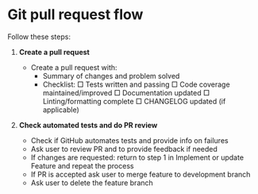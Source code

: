 # Git pull request flow

Follow these steps:

1. **Create a pull request**
   - Create a pull request with:
     * Summary of changes and problem solved
     * Checklist:
       □ Tests written and passing
       □ Code coverage maintained/improved
       □ Documentation updated
       □ Linting/formatting complete
       □ CHANGELOG updated (if applicable)

2. **Check automated tests and do PR review**
   - Check if GitHub automates tests and provide info on failures
   - Ask user to review PR and to provide feedback if needed
   - If changes are requested: return to step 1 in Implement or update Feature and repeat the process
   - If PR is accepted ask user to merge feature to development branch
   - Ask user to delete the feature branch